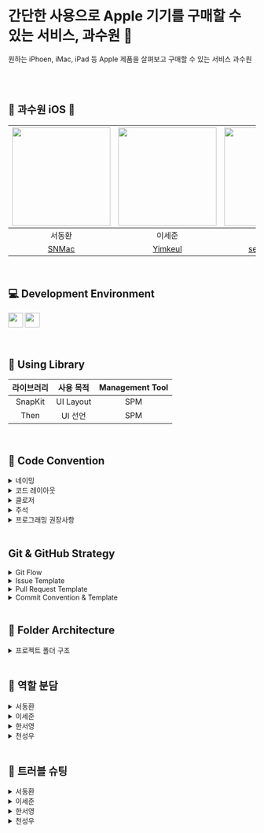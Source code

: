 
# 간단한 사용으로 Apple 기기를 구매할 수 있는 서비스, 과수원 🍎
원하는 iPhoen, iMac, iPad 등 Apple 제품을 살펴보고 구매할 수 있는 서비스 과수원

<br><br>
## 🍎 과수원 iOS 🍎
<img src="https://github.com/user-attachments/assets/852a2489-9e10-41c9-8761-b41d90998bcd" width="200"> | <img src="https://github.com/user-attachments/assets/98d353ac-52ee-414f-94f1-395c1de6c162" width="200"> | <img src="https://github.com/user-attachments/assets/96ab880b-8c7f-4072-9739-258258afbe9a" width="200"> | <img src="https://github.com/user-attachments/assets/0e354059-48c1-4191-ada7-05844b048221" width="200"> |
:---------:|:----------:|:---------:|:---------:|
서동환 | 이세준 | 한서영 | 천성우 |
[SNMac](https://github.com/SNMac) | [Yimkeul](https://github.com/Yimkeul) | [seoyounghan](https://github.com/seoyounghan) | [cjs1399](https://github.com/cjs1399) |
<br>



## 💻 Development Environment

<img src ="https://img.shields.io/badge/Xcode-16.2-blue?logo=xcode" height="30"> <img src ="https://img.shields.io/badge/iOS-16.0-white.svg" height="30">

<br>

## 📖 Using Library

라이브러리 | 사용 목적 | Management Tool
:---------:|:----------:|:---------:
SnapKit | UI Layout | SPM
Then | UI 선언 | SPM

<br>

## 📝 Code Convention

<details>
<summary> 네이밍 </summary>
<div markdown="1">
  - UpperCamelCase 사용

```swift
// - example

struct MyTicketResponseDTO {
}

class UserInfo {
}
```

## **📌 함수**

 - **lowerCamelCase** 사용하고 동사로 시작

```swift
// - example

private func setDataBind() {
}
```

### **뷰 전환**

- pop, push, present, dismiss
- 동사 + To + 목적지 뷰 (다음에 보일 뷰)
- dismiss는 dismiss + 현재 뷰

```swift
// - example pop, push, present

popToFirstViewController()
pushToFirstViewController()
presentToFirstViewController()

dismissFirstViewController()
```

### **register**

- register + 목적어

```swift
// - example

setRegister()
```

### addTarget

```swift
// - example

setAddTarget()
```

### **서버통신**

- 서비스함수명 + WithAPI

```swift
// - example

fetchListWithAPI()

requestListWithAPI()
```

fetch는 무조건 성공

request는 실패할 수도 있는 요청

### **애니메이션**

- 동사원형 + 목적어 + WithAnimation

```swift
showButtonsWithAnimation()
```


### **델리게이트**

delegate 메서드는 프로토콜명으로 네임스페이스를 구분

**좋은 예:**

```swift
protocol UserCellDelegate {
  func userCellDidSetProfileImage(_ cell: UserCell)
  func userCell(_ cell: UserCell, didTapFollowButtonWith user: User)
}

protocol UITableViewDelegate {
	func tableview( ....) 
	func tableview...
}

protocol JunhoViewDelegate {
	func junhoViewTouched()
	func junhoViewScrolled()
}
```

Delegate 앞쪽에 있는 단어를 중심으로 메서드 네이밍하기

**나쁜 예:**

```swift
protocol UserCellDelegate {
	// userCellDidSetProfileImage() 가 옳음
  func didSetProfileImage()
  func followPressed(user: User)

  // `UserCell`이라는 클래스가 존재할 경우 컴파일 에러 발생  (userCell 로 해주자)
  func UserCell(_ cell: UserCell, didTapFollowButtonWith user: User)
}
```

함수 이름 앞에는 되도록이면 `get`을 붙이지 않습니다.

## **📌 변수, 상수**

- **lowerCamelCase** 사용

```swift
let userName: String
```

## **📌 열거형**

- 각 case 에는 **lowerCamelCase** 사용

```swift
enum UserType {
	case viewDeveloper
	case serverDeveloper
}
```

## **📌 약어**

약어로 시작하는 경우 소문자로 표기, 그 외에는 항상 대문자

```swift
// 좋은 예:
let userID: Int?
let html: String?
let websiteURL: URL?
let urlString: String?
```

```swift
// 나쁜 예:
let userId: Int?
let HTML: String?
let websiteUrl: NSURL?
let URLString: String?
```

## **📌 통신 모델**

DTO 든 다른 모델이든, 최상위 모델의 네이밍 끝에는 ~”Model” 붙이기

```swift
// MARK: - IndivisualDashBoardModel
struct **IndivisualDashboardModel**: Codable {
    let status: Int
    let success: Bool
    let message: String
    let data: IndivisualData
}

struct IndivisualData: Codable {
    let myPuzzle: MyPuzzle
    let userPuzzleBoard: [UserPuzzleBoard]
    let isReviewDay: Bool
}

struct MyPuzzle: Codable {
    let nickname: String
    let puzzleCount: Int
}

struct UserPuzzleBoard: Codable {
    let reviewDay, reviewDate: String
    let reviewId: Int?
}
```

## **📌 기타 함수 네이밍**

```swift
setStyles() : 속성 설정
setLayout() : 레이아웃 관련 코드
setDataBind() : 배열 항목 세팅. 컬렉션뷰 에서 리스트 초기 세팅할때
setAddTarget() : addtarget 모음
setDelegate() : delegate, datasource 모음
setCollectionView() : 컬렉션뷰 관련 세팅
setTableView() : 테이블뷰 관련 세팅
initCell() : 셀 데이터 초기화
setRegister() : 셀 xib 등록.
setNotification() : NotificationCenter addObserver 모음
```
</div>
</details>

<details>
<summary> 코드 레이아웃 </summary>
<div markdown="1">
들여쓰기에는 탭(tab) 대신 4개의 space를 사용합니다.
- 콜론(`:`)을 쓸 때에는 콜론의 오른쪽에만 공백을 둡니다.
    
    `let names: [String: String]?`
    
    `let name: String`
    
- 연산자 오버로딩 함수 정의에서는 연산자와 괄호 사이에 한 칸 띄어씁니다.
    
    `func ** (lhs: Int, rhs: Int)`
    

## **📌 줄바꿈**

- 함수를 호출하는 코드가 최대 길이를 초과하는 경우에는 파라미터 이름을 기준으로 줄바꿈합니다.
파라미터가 4개 이상이면 줄바꿈하도록!!
    
    단, 파라미터에 클로저가 2개 이상 존재하는 경우에는 무조건 내려쓰기합니다.
    
    ```swift
    UIView.animate(
      withDuration: 0.25,
      animations: {
        // doSomething()
      },
      completion: { finished in
        // doSomething()
      }
    )
    ```
    
- `if let` 구문이 길 경우에는 줄바꿈하고 한 칸 들여씁니다.
    
    ```swift
    if let user = self.veryLongFunctionNameWhichReturnsOptionalUser(),
      let name = user.veryLongFunctionNameWhichReturnsOptionalName(),
      user.gender == .female {
      // ...
    }
    ```
    
- `guard let` 구문이 길 경우에는 줄바꿈하고 한 칸 들여씁니다. `else`는 마지막 줄에 붙여쓰기
    
    ```swift
    guard let user = self.veryLongFunctionNameWhichReturnsOptionalUser(),
      let name = user.veryLongFunctionNameWhichReturnsOptionalName(),
      user.gender == .female else { return }
    
    guard let self = self 
    else { return } (X)
    
    guard let self = self else { return } (O)
    ```
    
- `else` 구문이 길 시 줄바꿈

## 📌 빈 줄

- 빈 줄에는 공백이 포함되지 않도록 합니다. ( 띄어쓰기 쓸데없이 넣지 말기? )
- 모든 파일은 빈 줄로 끝나도록 합니다. ( 끝에 엔터 하나 넣기?)
- MARK 구문 위와 아래에는 공백이 필요합니다.
    
    ```swift
    // MARK: Layout
    
    override func layoutSubviews() {
      // doSomething()
    }
    
    // MARK: Actions
    
    override func menuButtonDidTap() {
      // doSomething()
    }
    ```
    

## **📌 임포트**

모듈 임포트는 알파벳 순으로 정렬합니다. 내장 프레임워크를 먼저 임포트하고, 빈 줄로 구분하여 서드파티 프레임워크를 임포트합니다.

```swift
import UIKit

import Moya
import SnapKit
import SwiftyColor
import Then
```

```swift
import UIKit

import SwiftyColor
import SwiftyImage
import JunhoKit
import Then
import URLNavigator
```
</div>
</details>


<details>
<summary> 클로저 </summary>
<div markdown="1">

- 파라미터와 리턴 타입이 없는 Closure 정의시에는 `() -> Void`를 사용합니다.
    
    **좋은 예:**
    
    ```
    let completionBlock: (() -> Void)?
    ```
    
    **나쁜 예:**
    
    `let completionBlock: (() -> ())? let completionBlock: ((Void) -> (Void))?`
    
- Closure 정의시 파라미터에는 괄호를 사용하지 않습니다.
    
    **좋은 예:**
    
    ```swift
    { operation, responseObject in
      // doSomething()
    }
    ```
    
    **나쁜 예:**
    
    ```swift
    { (operation, responseObject) in
      // doSomething()
    }
    ```
    
- Closure 정의시 가능한 경우 타입 정의를 생략합니다.
    
    **좋은 예:**
    
    ```swift
    ...,
    completion: { finished in
      // doSomething()
    }
    ```
    
    **나쁜 예:**
    
    ```swift
    ...,
    completion: { (finished: Bool) -> Void in
      // doSomething()
    }
    
    completion: { data -> Void in
      // doSomething()
    } (X)
    ```
    
- Closure 호출시 또다른 유일한 Closure를 마지막 파라미터로 받는 경우, 파라미터 이름을 생략합니다.
    
    **좋은 예:**
    
    ```swift
    UIView.animate(withDuration: 0.5) {
      // doSomething()
    }
    ```
    
    **나쁜 예:**
    
    ```swift
    UIView.animate(withDuration: 0.5, animations: { () -> Void in
      // doSomething()
    })
    ```
    
</details>

<details>
<summary> 주석 </summary>
<div markdown="1">
코드는 가능하면 자체적으로 문서가 되어야 하므로, 코드와 함께 있는 인라인(inline) 주석은 피한다.

## 📌 MARK 주석

```swift
// MARK: - UI Components

// MARK: - View Life Cycle

// MARK: - Initializer

// MARK: - Properties

// MARK: - Layout Helper

// MARK: - Methods    

// MARK: - @objc Methods

// MARK: Actions

// MARK: - Network
> 네트워크 목적을 가진 함수들

```

## 📌 퀵헬프 주석

커스텀 메서드, 프로토콜, 클래스의 경우에 퀵헬프 주석 달기

```swift
/// (서머리 부분)
/// (디스크립션 부분)

class MyClass {
    let myProperty: Int

    init(myProperty: Int) {
        self.myProperty = myProperty
    }
}

/**summary
- note: 설명

- parameters:
    - property: 프로퍼티

- throws: 오류가 발생하면 customError의 한 케이스를 throw
- returns: "\\(name)는 ~" String
*/
func printProperty(property: Int) {
        print(property)
    }

// 카카오 로그인 API 뜯어보면
// 서머리랑 디스크립션 엄청 잘되어있긴해
// --> 오픈 소스라서!!
// 그건 PR에서 하는걸로..?
```
</div>
</details>

<details>
<summary> 프로그래밍 권장사항 </summary>
<div markdown="1">
  Type Annotation 사용

**좋은 예:**

```swift
let name: String = "철수"
let height: Float = "10.0"
```

**나쁜 예:**

```swift
let name = "철수"
let height = "10.0"
```

### **UICollectionViewDelegate, UICollectionViewDatsource 등 시스템 프로토콜**

프로토콜을 적용할 때에는 extension을 만들어서 관련된 메서드를 모아둡니다.

**좋은 예**:

```swift
final class MyViewController: UIViewController {
  // ...
}

// MARK: - UITableViewDataSource

extension MyViewController: UITableViewDataSource {
  // ...
}

// MARK: - UITableViewDelegate

extension MyViewController: UITableViewDelegate {
  // ...
}
```

**나쁜 예:**

```swift
final class MyViewController: UIViewController, UITableViewDataSource, UITableViewDelegate {
  // ...
}
```

### `Then` 사용법

```swift

// MARK: - UI Components

// 컴포넌트 선언 방식
// 속성을 열거하면서 선언
private let bookTitleLabel = UILabel().then {
    $0.font = .systemFont(ofSize: 24, weight: .bold)
    $0.textAlignment = .center
    $0.numberOfLines = 0
    $0.textColor = .black
}
```
</div>
</details>




<br>

##   Git & GitHub Strategy

<details>
<summary>  Git Flow </summary>
<div markdown="1">

```
1. 작업 폴더를 만들고 초기 세팅
	git init
	git remote add upstream [원본 레포 주소]
	git remote add origin [내 fork 레포 주소]

2. 로컬 main에서 최신 develop 가져오고, origin에도 반영
	git switch main
	git pull upstream develop  # ✅ 공식 develop을 기준으로 최신 상태 가져오기
	
	git switch -c develop      # develop 브랜치 없으면 새로 만들고
	git push origin develop    # ✅ origin에 develop 브랜치 업로드

3. GitHub에 이슈 생성  ( 이슈 템플릿에 맞춰서 )
	"[Prefix] 작업 목표"
	자기 라벨 + Prefix 라벨 선택
	ex) [Design] Weather View 디자인
	
4. 로컬에서 작업 브랜치 생성
	git switch -c feature/#이슈번호-작업명	
	
5. 작업 하기
	git add
	git commit -m "[Feat] #(이슈번호) - (해당작업)"
	
6. 충돌 해결 후 PR 올리기
	git pull upstream develop      # ✅ 최신 develop 기준으로 충돌 해결
	# 충돌 시 Kraken 등으로 해결
	git push origin [작업 브랜치명]
	코드리뷰 최소 2인

7. 머지하기

8. 내 노트북의 작업공간으로 돌아오기
	git checkout develop (main)
	다시 2번부터 진행
  ```

</details>

<details>
<summary>  Issue Template </summary>
<div markdown="1">

```markup
## 👨🏻‍💻 이슈 요약
<!-- 이유에 대해 설명해주세요. -->
- 프로젝트 초기 세팅

## ✅ 체크 리스트
<!-- 해야 할 일을 적어주세요. -->
- [ ] 프로젝트 초기 세팅
```

</details>

<details>
<summary>  Pull Request Template </summary>
<div markdown="1">

```markup
## 💭 작업 배경
<!-- 아래 리스트를 지우고, 작업하게 된 배경을 적어주세요. -->
 - 작업 내용 1
 - 작업 내용 2

## 🌤️ PR POINT
<!-- 작업 내용 및 덧붙이고 싶은 내용이 있다면! -->

## 📸 스크린샷
<!-- 작업한 화면이 있다면 스크린 샷으로 첨부해주세요. -->

|    구현 내용    |   스크린샷   |
| :-------------: | :----------: |
| GIF | <img src = "" width ="250">|

## 🌈 관련 이슈
<!-- 작업한 이슈번호를 # 뒤에 붙여주세요. 수고했습니다~* -->
- Resolved: #
```

</details>

<details>
<summary> Commit Convention & Template </summary>
<div markdown="1">

- [Prefix] #이슈번호 - 작업내용
```
[Prefix] 정리
[Feature]: 새로운 기능 구현
[Fix]: 버그, 오류 해결, 코드 수정
[Design]: 오로지 화면. 레이아웃 조정
[Merge]: 머지, 충돌해결
[Refactor]: 프로덕션 코드 리팩토링
[Comment]: 필요한 주석 추가 및 변경
[Docs]: README나 WIKI 등의 문서 개정
[Chore]:	빌드 태스트 업데이트, 패키지 매니저를 설정하는 경우(프로덕션 코드 변경 X)
[Setting]: 프로젝트 초기 세팅 
[Rename]:	파일 혹은 폴더명을 수정하거나 옮기는 작업만인 경우
[Remove]:	파일을 삭제하는 작업만 수행한 경우


ex)
[Feat] #(이슈번호) - (해당 작업에 대한 내용)
```

</details>

<br>

## 📂 Folder Architecture

<details>
<summary> 프로젝트 폴더 구조 </summary>
<div markdown="1">

```bash
├── 📁 Application
│   ├── AppDelegate.swift
│   ├── SceneDelegate.swift
├── 📁 Data
│   └── 📁 Model
├── 📁 Global
│   ├── 📁 Extension
│   └── 📁 Literals
│   └── 📁 Resource
│       ├── Image.xcassets
│       └── LaunchScreen.storyboard
├── 📁 Presentation
│   ├── 📁 Common
│   │    └── 📁 UIComponent
│   ├── 📁 DetailModal
│   │   ├── 📁 ViewController
│   │   └── 📁 Views
│   ├── 📁 Main
│   │   ├── 📁 Cell
│   │   ├── 📁 View
│   │   └── 📁 ViewController
│   └── 📁 Pay
│       ├── 📁 ViewController
│       └── 📁 View
└─ Info.plist
```
  
</details>

<br>
	
## 🌷 역할 분담
<details>
<summary> 서동환 </summary>
<div markdown="1">

</div>
</details>
	
<details>
<summary> 이세준 </summary>
<div markdown="1">

</div>
</details>
  
<details>
<summary> 한서영 </summary>
<div markdown="1">



</div>
</details>

<details>
<summary> 천성우 </summary>
<div markdown="1">

 

</div>
</details>
  
<br>
	
## 💭 트러블 슈팅
<details>
<summary> 서동환 </summary>
<div markdown="1">


</div>
</details>

<details>
<summary> 이세준 </summary>
<div markdown="1">
	

</div>
</details>

<details>
<summary> 한서영 </summary>
<div markdown="1">


</div>
</details>

  
<details>
<summary> 천성우 </summary>
<div markdown="1">
	


</div>
</details>
